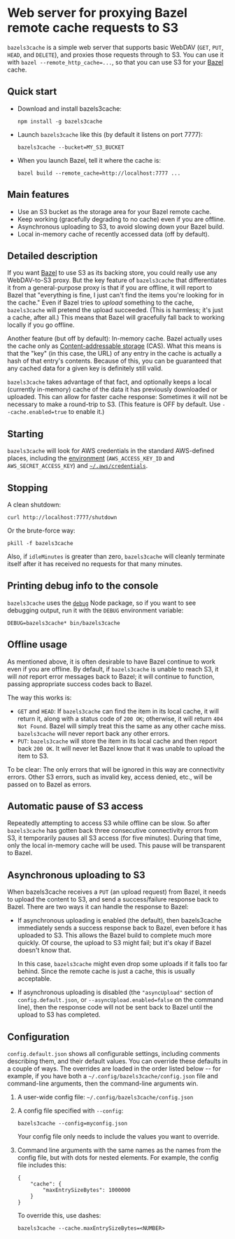 # Web server for proxying Bazel remote cache requests to S3

`bazels3cache` is a simple web server that supports basic WebDAV (`GET`, `PUT`,
`HEAD`, and `DELETE`), and proxies those requests through to S3. You can use it
with `bazel --remote_http_cache=...`, so that you can use S3 for your [Bazel](https://bazel.build)
cache.

## Quick start

*   Download and install bazels3cache:

        npm install -g bazels3cache

*   Launch `bazels3cache` like this (by default it listens on port 7777):

        bazels3cache --bucket=MY_S3_BUCKET

*   When you launch Bazel, tell it where the cache is:

        bazel build --remote_cache=http://localhost:7777 ...

## Main features

*   Use an S3 bucket as the storage area for your Bazel remote cache.
*   Keep working (gracefully degrading to no cache) even if you are offline.
*   Asynchronous uploading to S3, to avoid slowing down your Bazel build.
*   Local in-memory cache of recently accessed data (off by default).

## Detailed description

If you want [Bazel](https://bazel.build) to use S3 as its backing store, you could really use any
WebDAV-to-S3 proxy. But the key feature of `bazels3cache` that differentiates
it from a general-purpose proxy is that if you are offline, it will report to
Bazel that "everything is fine, I just can't find the items you're looking for
in the cache." Even if Bazel tries to _upload_ something to the cache,
`bazels3cache` will pretend the upload succeeded. (This is harmless; it's just
a cache, after all.) This means that Bazel will gracefully fall back to working
locally if you go offline.

Another feature (but off by default): In-memory cache. Bazel actually uses the
cache only as [Content-addressable
storage](https://en.wikipedia.org/wiki/Content-addressable_storage) (CAS). What
this means is that the "key" (in this case, the URL) of any entry in the cache
is actually a hash of that entry's contents. Because of this, you can be
guaranteed that any cached data for a given key is definitely still valid.

`bazels3cache` takes advantage of that fact, and optionally keeps a local
(currently in-memory) cache of the data it has previously downloaded or
uploaded. This can allow for faster cache response: Sometimes it will not be
necessary to make a round-trip to S3. (This feature is OFF by default. Use
`--cache.enabled=true` to enable it.)

## Starting

`bazels3cache` will look for AWS credentials in the standard AWS-defined
places, including the
[environment](https://docs.aws.amazon.com/sdk-for-javascript/v2/developer-guide/loading-node-credentials-environment.html)
(`AWS_ACCESS_KEY_ID` and `AWS_SECRET_ACCESS_KEY`) and
[`~/.aws/credentials`](https://docs.aws.amazon.com/sdk-for-javascript/v2/developer-guide/loading-node-credentials-shared.html).

## Stopping

A clean shutdown:

    curl http://localhost:7777/shutdown

Or the brute-force way:

    pkill -f bazels3cache

Also, if `idleMinutes` is greater than zero, `bazels3cache` will cleanly
terminate itself after it has received no requests for that many minutes.

## Printing debug info to the console

`bazels3cache` uses the [`debug`](https://www.npmjs.com/package/debug) Node
package, so if you want to see debugging output, run it with the `DEBUG`
environment variable:

    DEBUG=bazels3cache* bin/bazels3cache

## Offline usage

As mentioned above, it is often desirable to have Bazel continue to work even
if you are offline.  By default, if `bazels3cache` is unable to reach S3, it
will _not_ report error messages back to Bazel; it will continue to function,
passing appropriate success codes back to Bazel.

The way this works is:

*   `GET` and `HEAD`: If `bazels3cache` can find the item in its local cache,
    it will return it, along with a status code of `200 OK`; otherwise, it will
    return `404 Not Found`. Bazel will simply treat this the same as any other
    cache miss. `bazels3cache` will never report back any other errors.
*   `PUT`: `bazels3cache` will store the item in its local cache and then
    report back `200 OK`. It will never let Bazel know that it was unable to
    upload the item to S3.

To be clear: The only errors that will be ignored in this way are connectivity
errors. Other S3 errors, such as invalid key, access denied, etc., will be
passed on to Bazel as errors.

## Automatic pause of S3 access

Repeatedly attempting to access S3 while offline can be slow. So after
`bazels3cache` has gotten back three consecutive connectivity errors from S3,
it temporarily pauses all S3 access (for five minutes). During that time, only
the local in-memory cache will be used. This pause will be transparent to
Bazel.

## Asynchronous uploading to S3

When bazels3cache receives a `PUT` (an upload request) from Bazel, it needs to
upload the content to S3, and send a success/failure response back to Bazel.
There are two ways it can handle the response to Bazel:

*   If asynchronous uploading is enabled (the default), then bazels3cache
    immediately sends a success response back to Bazel, even before it has
    uploaded to S3. This allows the Bazel build to complete much more quickly.
    Of course, the upload to S3 might fail; but it's okay if Bazel doesn't know
    that.

    In this case, `bazels3cache` might even drop some uploads if it falls too
    far behind. Since the remote cache is just a cache, this is usually
    acceptable.

*   If asynchronous uploading is disabled (the `"asyncUpload"` section of
    `config.default.json`, or `--asyncUpload.enabled=false` on the command
    line), then the response code will not be sent back to Bazel until the
    upload to S3 has completed.

## Configuration

`config.default.json` shows all configurable settings, including comments
describing them, and their default values. You can override these defaults in a
couple of ways. The overrides are loaded in the order listed below -- for
example, if you have both a `~/.config/bazels3cache/config.json` file and
command-line arguments, then the command-line arguments win.

1.  A user-wide config file: `~/.config/bazels3cache/config.json`

2.  A config file specified with `--config`:

        bazels3cache --config=myconfig.json

    Your config file only needs to include the values you want to override.

3.  Command line arguments with the same names as the names from the config
    file, but with dots for nested elements. For example, the config file
    includes this:

        {
            "cache": {
                "maxEntrySizeBytes": 1000000
            }
        }

    To override this, use dashes:

        bazels3cache --cache.maxEntrySizeBytes=<NUMBER>
